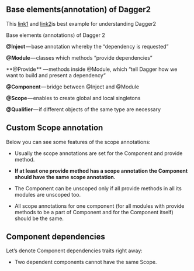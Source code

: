 ## Base elements(annotation) of Dagger2

This [link1](https://android.jlelse.eu/dagger-2-part-i-basic-principles-graph-dependencies-scopes-3dfd032ccd82) and [link2](https://proandroiddev.com/dagger-2-part-ii-custom-scopes-component-dependencies-subcomponents-697c1fa1cfc)is best example for understanding Dagger2 

Base elements (annotations) of Dagger 2

**@Inject** — base annotation whereby the “dependency is requested”

**@Module** — classes which methods “provide dependencies”

**@Provide ** — methods inside @Module, which “tell Dagger how we want to build and present a dependency“

**@Component** — bridge between @Inject and @Module

**@Scope** — enables to create global and local singletons

**@Qualifier** — if different objects of the same type are necessary



## Custom Scope annotation

Below you can see some features of the scope annotations:

- Usually the scope annotations are set for the Component and provide method.

- **If at least one provide method has a scope annotation the Component should have the same scope annotation.**

- The Component can be unscoped only if all provide methods in all its modules are unscoped too.


- All scope annotations for one component (for all modules with provide methods to be a part of Component and for the Component itself) should be the same.


## Component dependencies

Let’s denote Component dependencies traits right away:
   
- Two dependent components cannot have the same Scope. 
